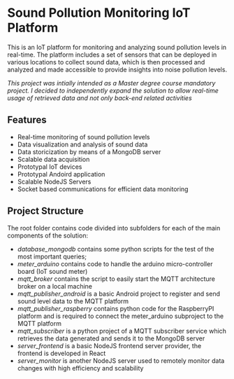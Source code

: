 # Sound Pollution Monitoring IoT Platform
This is an IoT platform for monitoring and analyzing sound pollution levels in real-time. The platform includes a set of sensors that can be deployed in various locations to collect sound data, which is then processed and analyzed and made accessible to provide insights into noise pollution levels.

*This project was intially intended as a Master degree course mandatory project. I decided to independently expand the solution to allow real-time usage of retrieved data and not only back-end related activities*

## Features
- Real-time monitoring of sound pollution levels
- Data visualization and analysis of sound data
- Data storicization by means of a MongoDB server
- Scalable data acquisition
- Prototypal IoT devices
- Prototypal Andoird application 
- Scalable NodeJS Servers
- Socket based communications for efficient data monitoring

## Project Structure
The root folder contains code divided into subfolders for each of the main components of the solution:
- *database_mongodb* contains some python scripts for the test of the most important queries;
- *meter_arduino* contains code to handle the arduino micro-controller board (IoT sound meter)
- *mqtt_broker* contains the script to easily start the MQTT architecture broker on a local machine
- *mqtt_publisher_android* is a basic Android project to register and send sound level data to the MQTT platform
-  *mqtt_publisher_raspberry* contains python code for the RaspberryPI platform and is required to connect the meter_arduino subproject to the MQTT platform
-  *mqtt_subscriber* is a python project of a MQTT subscriber service which retrieves the data generated and sends it to the MongoDB  server
- *server_frontend* is a basic NodeJS frontend server provider, the frontend is developed in React
- *server_monitor* is another NodeJS server used to remotely monitor data changes with high efficiency and scalability
